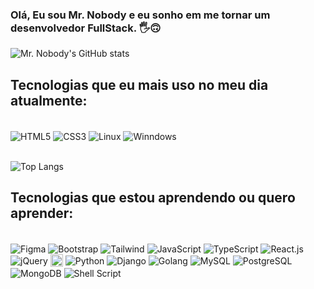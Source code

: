 <!--
**mr-nobody33/mr-nobody33** is a ✨ _special_ ✨ repository because its `README.md` (this file) appears on your GitHub profile.

Here are some ideas to get you started:

- 🔭 I’m currently working on ...
- 🌱 I’m currently learning ...
- 👯 I’m looking to collaborate on ...
- 🤔 I’m looking for help with ...
- 💬 Ask me about ...
- 📫 How to reach me: ...
- 😄 Pronouns: ...
- ⚡ Fun fact: ...
-->


### Olá, Eu sou Mr. Nobody e eu sonho em me tornar um desenvolvedor FullStack. 🖐️🙃

![Mr. Nobody's GitHub stats](https://github-readme-stats.vercel.app/api?username=mr-nobody33&show_icons=true&theme=dark)

## Tecnologias que eu mais uso no meu dia atualmente:

<div style="display: inline_block"><br/>
    <img src="https://img.shields.io/badge/HTML5-E34F26?style=for-the-badge&logo=html5&logoColor=white" alt="HTML5" align="center">
    <img src="https://img.shields.io/badge/CSS3-1572B6?style=for-the-badge&logo=css3&logoColor=white" alt="CSS3" align="center">
    <img src="https://img.shields.io/badge/Linux-FCC624?style=for-the-badge&logo=linux&logoColor=black" alt="Linux" align="center">
    <img src="https://img.shields.io/badge/Windows-0078D6?style=for-the-badge&logo=windows&logoColor=white" alt="Winndows" align="center">
</div><br>

![Top Langs](https://github-readme-stats.vercel.app/api/top-langs/?username=mr-nobody33&langs_count=8)

## Tecnologias que estou aprendendo ou quero aprender: 
<div style="display: inline_block"><br/>
    <img src="https://img.shields.io/badge/Figma-F24E1E?style=for-the-badge&logo=figma&logoColor=white" alt="Figma" align="center">
    <img src="https://img.shields.io/badge/Bootstrap-563D7C?style=for-the-badge&logo=bootstrap&logoColor=white" alt="Bootstrap" align="center">
    <img src="https://img.shields.io/badge/Tailwind_CSS-38B2AC?style=for-the-badge&logo=tailwind-css&logoColor=white" alt="Tailwind" align="center">
    <img src="https://img.shields.io/badge/JavaScript-F7DF1E?style=for-the-badge&logo=javascript&logoColor=black" alt="JavaScript" align="center">
    <img src="https://img.shields.io/badge/TypeScript-007ACC?style=for-the-badge&logo=typescript&logoColor=white" alt="TypeScript" align="center">
    <img src="https://img.shields.io/badge/React-20232A?style=for-the-badge&logo=react&logoColor=61DAFB" alt="React.js" align="center">
    <img src="https://img.shields.io/badge/jQuery-0769AD?style=for-the-badge&logo=jquery&logoColor=white" alt="jQuery" align="center">
    <img src="https://i.ibb.co/Z2bwX9N/json-5.png" alt="JSON" align="center" height="20px">
    <img src="https://img.shields.io/badge/Python-14354C?style=for-the-badge&logo=python&logoColor=white" alt="Python" align="center">
    <img src="https://img.shields.io/badge/Django-092E20?style=for-the-badge&logo=django&logoColor=white" alt="Django" align="center">
    <img src="https://img.shields.io/badge/Go-00ADD8?style=for-the-badge&logo=go&logoColor=white" alt="Golang" align="center">
    <img src="https://img.shields.io/badge/MySQL-00000F?style=for-the-badge&logo=mysql&logoColor=white" alt="MySQL" align="center">
    <img src="https://img.shields.io/badge/PostgreSQL-316192?style=for-the-badge&logo=postgresql&logoColor=white" alt="PostgreSQL" align="center">
    <img src="https://img.shields.io/badge/MongoDB-4EA94B?style=for-the-badge&logo=mongodb&logoColor=white" alt="MongoDB" align="center">
    <img src="https://img.shields.io/badge/Shell_Script-121011?style=for-the-badge&logo=gnu-bash&logoColor=white" alt="Shell Script" align="center">
</div><br>
